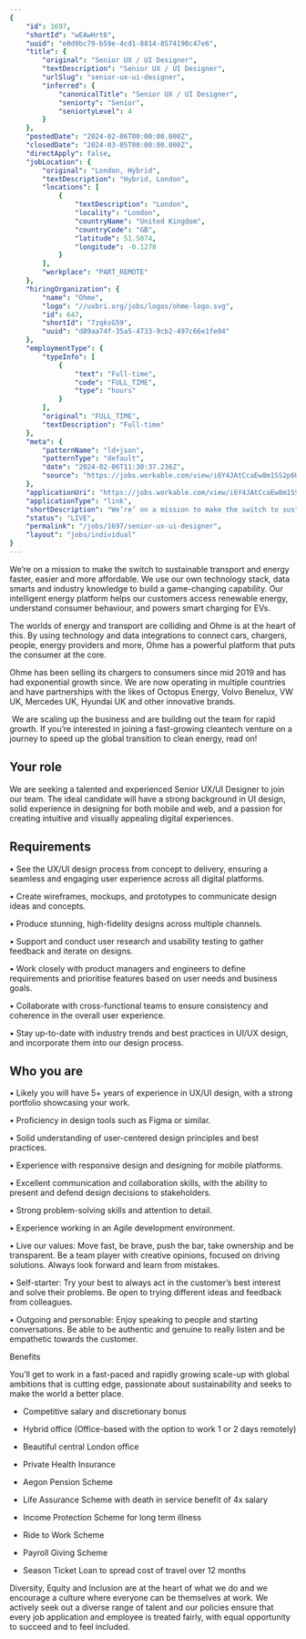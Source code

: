 ```yaml
---
{
	"id": 1697,
	"shortId": "wEAwHrt6",
	"uuid": "e0d9bc79-b59e-4cd1-8814-8574190c47e6",
	"title": {
		"original": "Senior UX / UI Designer",
		"textDescription": "Senior UX / UI Designer",
		"urlSlug": "senior-ux-ui-designer",
		"inferred": {
			"canonicalTitle": "Senior UX / UI Designer",
			"seniorty": "Senior",
			"seniortyLevel": 4
		}
	},
	"postedDate": "2024-02-06T00:00:00.000Z",
	"closedDate": "2024-03-05T00:00:00.000Z",
	"directApply": false,
	"jobLocation": {
		"original": "London, Hybrid",
		"textDescription": "Hybrid, London",
		"locations": [
			{
				"textDescription": "London",
				"locality": "London",
				"countryName": "United Kingdom",
				"countryCode": "GB",
				"latitude": 51.5074,
				"longitude": -0.1278
			}
		],
		"workplace": "PART_REMOTE"
	},
	"hiringOrganization": {
		"name": "Ohme",
		"logo": "//uxbri.org/jobs/logos/ohme-logo.svg",
		"id": 647,
		"shortId": "7zqksG59",
		"uuid": "d89aa74f-35a5-4733-9cb2-497c66e1fe04"
	},
	"employmentType": {
		"typeInfo": [
			{
				"text": "Full-time",
				"code": "FULL_TIME",
				"type": "hours"
			}
		],
		"original": "FULL_TIME",
		"textDescription": "Full-time"
	},
	"meta": {
		"patternName": "ld+json",
		"patternType": "default",
		"date": "2024-02-06T11:30:37.236Z",
		"source": "https://jobs.workable.com/view/i6Y4JAtCcaEw8m1SS2p6UJ/hybrid-senior-ux-%2F-ui-designer-in-london-at-ohme"
	},
	"applicationUri": "https://jobs.workable.com/view/i6Y4JAtCcaEw8m1SS2p6UJ/hybrid-senior-ux-%2F-ui-designer-in-london-at-ohme",
	"applicationType": "link",
	"shortDescription": "We’re’ on a mission to make the switch to sustainable transport and energy faster, easier and more affordable. We use our own technology stack, data smarts and industry knowledge to build a",
	"status": "LIVE",
	"permalink": "/jobs/1697/senior-ux-ui-designer",
	"layout": "jobs/individual"
}
---
```

<p>We’re on a mission to make the switch to sustainable transport and energy faster, easier and more affordable. We use our own technology stack, data smarts and industry knowledge to build a game-changing capability. Our intelligent energy platform helps our customers access renewable energy, understand consumer behaviour, and powers smart charging for EVs.</p><p>The worlds of energy and transport are colliding and Ohme is at the heart of this. By using technology and data integrations to connect cars, chargers, people, energy providers and more, Ohme has a powerful platform that puts the consumer at the core.</p><p>Ohme has been selling its chargers to consumers since mid 2019 and has had exponential growth since. We are now operating in multiple countries and have partnerships with the likes of Octopus Energy, Volvo Benelux, VW UK, Mercedes UK, Hyundai UK and other innovative brands.</p><p>&nbsp;We are scaling up the business and are building out the team for rapid growth. If you’re interested in joining a fast-growing cleantech venture on a journey to speed up the global transition to clean energy, read on!</p><h2>Your role</h2><p>We are seeking a talented and experienced Senior UX/UI Designer to join our team. The ideal candidate will have a strong background in UI design, solid experience in designing for both mobile and web, and a passion for creating intuitive and visually appealing digital experiences.</p><h2>Requirements</h2><p>• See the UX/UI design process from concept to delivery, ensuring a seamless and engaging user experience across all digital platforms.</p><p>• Create wireframes, mockups, and prototypes to communicate design ideas and concepts.</p><p>• Produce stunning, high-fidelity designs across multiple channels.</p><p>• Support and conduct user research and usability testing to gather feedback and iterate on designs.</p><p>• Work closely with product managers and engineers to define requirements and prioritise features based on user needs and business goals.</p><p>• Collaborate with cross-functional teams to ensure consistency and coherence in the overall user experience.</p><p>• Stay up-to-date with industry trends and best practices in UI/UX design, and incorporate them into our design process.</p><h2>Who you are</h2><p>• Likely you will have 5+ years of experience in UX/UI design, with a strong portfolio showcasing your work.</p><p>• Proficiency in design tools such as Figma or similar.</p><p>• Solid understanding of user-centered design principles and best practices.</p><p>• Experience with responsive design and designing for mobile platforms.</p><p>• Excellent communication and collaboration skills, with the ability to present and defend design decisions to stakeholders.</p><p>• Strong problem-solving skills and attention to detail.</p><p>• Experience working in an Agile development environment.</p><p>• Live our values: Move fast, be brave, push the bar, take ownership and be transparent. Be a team player with creative opinions, focused on driving solutions. Always look forward and learn from mistakes.</p><p>• Self-starter: Try your best to always act in the customer’s best interest and solve their problems. Be open to trying different ideas and feedback from colleagues.</p><p>• Outgoing and personable: Enjoy speaking to people and starting conversations. Be able to be authentic and genuine to really listen and be empathetic towards the customer.</p><p>Benefits</p><p>You’ll get to work in a fast-paced and rapidly growing scale-up with global ambitions that is cutting edge, passionate about sustainability and seeks to make the world a better place.</p><ul><li><p>Competitive salary and discretionary bonus</p></li><li><p>Hybrid office (Office-based with the option to work 1 or 2 days remotely)</p></li><li><p>Beautiful central London office</p></li><li><p>Private Health Insurance</p></li><li><p>Aegon Pension Scheme</p></li><li><p>Life Assurance Scheme with death in service benefit of 4x salary</p></li><li><p>Income Protection Scheme for long term illness</p></li><li><p>Ride to Work Scheme</p></li><li><p>Payroll Giving Scheme</p></li><li><p>Season Ticket Loan to spread cost of travel over 12 months</p></li></ul><p>Diversity, Equity and Inclusion are at the heart of what we do and we encourage a culture where everyone can be themselves at work. We actively seek out a diverse range of talent and our policies ensure that every job application and employee is treated fairly, with equal opportunity to succeed and to feel included.</p>
